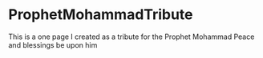 # ProphetMohammadTribute
This is a one page I created as a tribute for the Prophet Mohammad Peace and blessings be upon him
